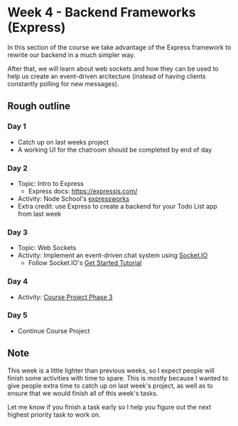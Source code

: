 # Week 4 - Backend Frameworks (Express)

In this section of the course we take advantage of the Express framework to rewrite our backend in a much simpler way.

After that, we will learn about web sockets and how they can be used to help us create an event-driven arcitecture (instead of having clients constantly polling for new messages).

## Rough outline

### Day 1

* Catch up on last weeks project
* A working UI for the chatroom should be completed by end of day


### Day 2

* Topic: Intro to Express
  * Express docs: https://expressjs.com/
* Activity: Node School's [expressworks](https://github.com/azat-co/expressworks)
* Extra credit: use Express to create a backend for your Todo List app from last week


### Day 3

* Topic: Web Sockets
* Activity: Implement an event-driven chat system using [Socket.IO](https://socket.io/)
  * Follow Socket.IO's [Get Started Tutorial](https://socket.io/get-started/chat/) 

### Day 4

* Activity: [Course Project Phase 3](./chatroom3.md)


### Day 5

* Continue Course Project

## Note

This week is a little lighter than previous weeks, so I expect people will finish some activities with time to spare. This is mostly because I wanted to give people extra time to catch up on last week's project, as well as to ensure that we would finish all of this week's tasks.

Let me know if you finish a task early so I help you figure out the next highest priority task to work on.
